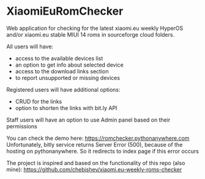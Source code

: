 # XiaomiEuRomChecker
Web application for checking for the latest xiaomi.eu weekly HyperOS and/or xiaomi.eu stable MIUI 14 roms in sourceforge cloud folders.

All users will have:
- access to the available devices list
- an option to get info about selected device
- access to the download links section
- to report unsupported or missing devices
  
Registered users will have additional options:
- CRUD for the links
- option to shorten the links with bit.ly API

Staff users will have an option to use Admin panel based on their permissions

 You can check the demo here:
 https://romchecker.pythonanywhere.com
 Unfortunately, bitly service returns Server Error (500), because of the hosting on pythonanywhere.
 So it redirects to index page if this error occurs

The project is inspired and based on the functionality of this repo (also mine):
https://github.com/chebishev/xiaomi.eu-weekly-roms-checker
